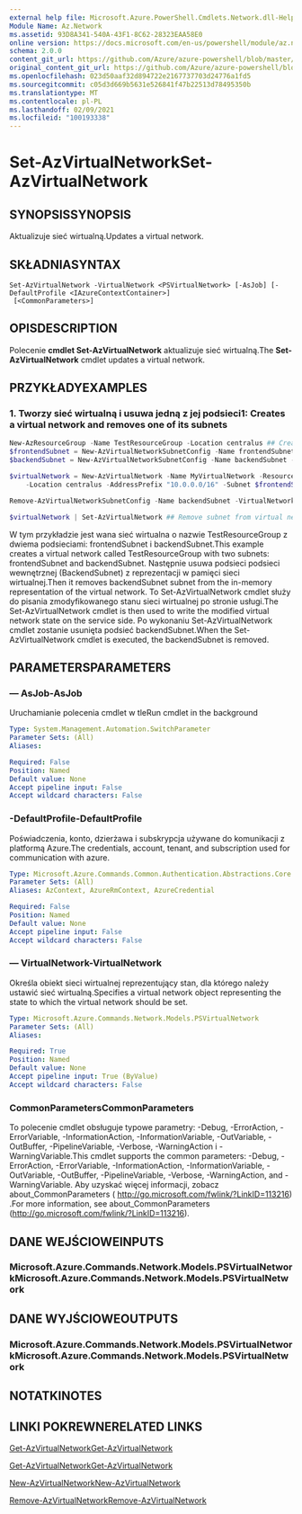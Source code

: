 ```yaml
---
external help file: Microsoft.Azure.PowerShell.Cmdlets.Network.dll-Help.xml
Module Name: Az.Network
ms.assetid: 93D8A341-540A-43F1-8C62-28323EAA58E0
online version: https://docs.microsoft.com/en-us/powershell/module/az.network/set-azvirtualnetwork
schema: 2.0.0
content_git_url: https://github.com/Azure/azure-powershell/blob/master/src/Network/Network/help/Set-AzVirtualNetwork.md
original_content_git_url: https://github.com/Azure/azure-powershell/blob/master/src/Network/Network/help/Set-AzVirtualNetwork.md
ms.openlocfilehash: 023d50aaf32d894722e2167737703d24776a1fd5
ms.sourcegitcommit: c05d3d669b5631e526841f47b22513d78495350b
ms.translationtype: MT
ms.contentlocale: pl-PL
ms.lasthandoff: 02/09/2021
ms.locfileid: "100193338"
---
```

# <span data-ttu-id="75cf3-101">Set-AzVirtualNetwork</span><span class="sxs-lookup"><span data-stu-id="75cf3-101">Set-AzVirtualNetwork</span></span>

## <span data-ttu-id="75cf3-102">SYNOPSIS</span><span class="sxs-lookup"><span data-stu-id="75cf3-102">SYNOPSIS</span></span>
<span data-ttu-id="75cf3-103">Aktualizuje sieć wirtualną.</span><span class="sxs-lookup"><span data-stu-id="75cf3-103">Updates a virtual network.</span></span>

## <span data-ttu-id="75cf3-104">SKŁADNIA</span><span class="sxs-lookup"><span data-stu-id="75cf3-104">SYNTAX</span></span>

```
Set-AzVirtualNetwork -VirtualNetwork <PSVirtualNetwork> [-AsJob] [-DefaultProfile <IAzureContextContainer>]
 [<CommonParameters>]
```

## <span data-ttu-id="75cf3-105">OPIS</span><span class="sxs-lookup"><span data-stu-id="75cf3-105">DESCRIPTION</span></span>
<span data-ttu-id="75cf3-106">Polecenie **cmdlet Set-AzVirtualNetwork** aktualizuje sieć wirtualną.</span><span class="sxs-lookup"><span data-stu-id="75cf3-106">The **Set-AzVirtualNetwork** cmdlet updates a virtual network.</span></span>

## <span data-ttu-id="75cf3-107">PRZYKŁADY</span><span class="sxs-lookup"><span data-stu-id="75cf3-107">EXAMPLES</span></span>

### <span data-ttu-id="75cf3-108">1. Tworzy sieć wirtualną i usuwa jedną z jej podsieci</span><span class="sxs-lookup"><span data-stu-id="75cf3-108">1: Creates a virtual network and removes one of its subnets</span></span>
```powershell
New-AzResourceGroup -Name TestResourceGroup -Location centralus ## Create resource group 
$frontendSubnet = New-AzVirtualNetworkSubnetConfig -Name frontendSubnet -AddressPrefix "10.0.1.0/24" ## Create frontend subnet 
$backendSubnet = New-AzVirtualNetworkSubnetConfig -Name backendSubnet -AddressPrefix "10.0.2.0/24" ## Create backend subnet

$virtualNetwork = New-AzVirtualNetwork -Name MyVirtualNetwork -ResourceGroupName TestResourceGroup `
    -Location centralus -AddressPrefix "10.0.0.0/16" -Subnet $frontendSubnet,$backendSubnet ## Create virtual network

Remove-AzVirtualNetworkSubnetConfig -Name backendSubnet -VirtualNetwork $virtualNetwork ## Remove subnet from in memory representation of virtual network

$virtualNetwork | Set-AzVirtualNetwork ## Remove subnet from virtual network
```

<span data-ttu-id="75cf3-109">W tym przykładzie jest wana sieć wirtualna o nazwie TestResourceGroup z dwiema podsieciami: frontendSubnet i backendSubnet.</span><span class="sxs-lookup"><span data-stu-id="75cf3-109">This example creates a virtual network called TestResourceGroup with two subnets: frontendSubnet and backendSubnet.</span></span> <span data-ttu-id="75cf3-110">Następnie usuwa podsieci podsieci wewnętrznej (BackendSubnet) z reprezentacji w pamięci sieci wirtualnej.</span><span class="sxs-lookup"><span data-stu-id="75cf3-110">Then it removes backendSubnet subnet from the in-memory representation of the virtual network.</span></span> <span data-ttu-id="75cf3-111">To Set-AzVirtualNetwork cmdlet służy do pisania zmodyfikowanego stanu sieci wirtualnej po stronie usługi.</span><span class="sxs-lookup"><span data-stu-id="75cf3-111">The Set-AzVirtualNetwork cmdlet is then used to write the modified virtual network state on the service side.</span></span> <span data-ttu-id="75cf3-112">Po wykonaniu Set-AzVirtualNetwork cmdlet zostanie usunięta podsieć backendSubnet.</span><span class="sxs-lookup"><span data-stu-id="75cf3-112">When the Set-AzVirtualNetwork cmdlet is executed, the backendSubnet is removed.</span></span>

## <span data-ttu-id="75cf3-113">PARAMETERS</span><span class="sxs-lookup"><span data-stu-id="75cf3-113">PARAMETERS</span></span>

### <span data-ttu-id="75cf3-114">— AsJob</span><span class="sxs-lookup"><span data-stu-id="75cf3-114">-AsJob</span></span>
<span data-ttu-id="75cf3-115">Uruchamianie polecenia cmdlet w tle</span><span class="sxs-lookup"><span data-stu-id="75cf3-115">Run cmdlet in the background</span></span>

```yaml
Type: System.Management.Automation.SwitchParameter
Parameter Sets: (All)
Aliases:

Required: False
Position: Named
Default value: None
Accept pipeline input: False
Accept wildcard characters: False
```

### <span data-ttu-id="75cf3-116">-DefaultProfile</span><span class="sxs-lookup"><span data-stu-id="75cf3-116">-DefaultProfile</span></span>
<span data-ttu-id="75cf3-117">Poświadczenia, konto, dzierżawa i subskrypcja używane do komunikacji z platformą Azure.</span><span class="sxs-lookup"><span data-stu-id="75cf3-117">The credentials, account, tenant, and subscription used for communication with azure.</span></span>

```yaml
Type: Microsoft.Azure.Commands.Common.Authentication.Abstractions.Core.IAzureContextContainer
Parameter Sets: (All)
Aliases: AzContext, AzureRmContext, AzureCredential

Required: False
Position: Named
Default value: None
Accept pipeline input: False
Accept wildcard characters: False
```

### <span data-ttu-id="75cf3-118">— VirtualNetwork</span><span class="sxs-lookup"><span data-stu-id="75cf3-118">-VirtualNetwork</span></span>
<span data-ttu-id="75cf3-119">Określa obiekt sieci wirtualnej reprezentujący stan, dla którego należy ustawić sieć wirtualną.</span><span class="sxs-lookup"><span data-stu-id="75cf3-119">Specifies a virtual network object representing the state to which the virtual network should be set.</span></span>

```yaml
Type: Microsoft.Azure.Commands.Network.Models.PSVirtualNetwork
Parameter Sets: (All)
Aliases:

Required: True
Position: Named
Default value: None
Accept pipeline input: True (ByValue)
Accept wildcard characters: False
```

### <span data-ttu-id="75cf3-120">CommonParameters</span><span class="sxs-lookup"><span data-stu-id="75cf3-120">CommonParameters</span></span>
<span data-ttu-id="75cf3-121">To polecenie cmdlet obsługuje typowe parametry: -Debug, -ErrorAction, -ErrorVariable, -InformationAction, -InformationVariable, -OutVariable, -OutBuffer, -PipelineVariable, -Verbose, -WarningAction i -WarningVariable.</span><span class="sxs-lookup"><span data-stu-id="75cf3-121">This cmdlet supports the common parameters: -Debug, -ErrorAction, -ErrorVariable, -InformationAction, -InformationVariable, -OutVariable, -OutBuffer, -PipelineVariable, -Verbose, -WarningAction, and -WarningVariable.</span></span> <span data-ttu-id="75cf3-122">Aby uzyskać więcej informacji, zobacz about_CommonParameters ( http://go.microsoft.com/fwlink/?LinkID=113216) .</span><span class="sxs-lookup"><span data-stu-id="75cf3-122">For more information, see about_CommonParameters (http://go.microsoft.com/fwlink/?LinkID=113216).</span></span>

## <span data-ttu-id="75cf3-123">DANE WEJŚCIOWE</span><span class="sxs-lookup"><span data-stu-id="75cf3-123">INPUTS</span></span>

### <span data-ttu-id="75cf3-124">Microsoft.Azure.Commands.Network.Models.PSVirtualNetwork</span><span class="sxs-lookup"><span data-stu-id="75cf3-124">Microsoft.Azure.Commands.Network.Models.PSVirtualNetwork</span></span>

## <span data-ttu-id="75cf3-125">DANE WYJŚCIOWE</span><span class="sxs-lookup"><span data-stu-id="75cf3-125">OUTPUTS</span></span>

### <span data-ttu-id="75cf3-126">Microsoft.Azure.Commands.Network.Models.PSVirtualNetwork</span><span class="sxs-lookup"><span data-stu-id="75cf3-126">Microsoft.Azure.Commands.Network.Models.PSVirtualNetwork</span></span>

## <span data-ttu-id="75cf3-127">NOTATKI</span><span class="sxs-lookup"><span data-stu-id="75cf3-127">NOTES</span></span>

## <span data-ttu-id="75cf3-128">LINKI POKREWNE</span><span class="sxs-lookup"><span data-stu-id="75cf3-128">RELATED LINKS</span></span>

[<span data-ttu-id="75cf3-129">Get-AzVirtualNetwork</span><span class="sxs-lookup"><span data-stu-id="75cf3-129">Get-AzVirtualNetwork</span></span>](./Get-AzVirtualNetwork.md)

[<span data-ttu-id="75cf3-130">Get-AzVirtualNetwork</span><span class="sxs-lookup"><span data-stu-id="75cf3-130">Get-AzVirtualNetwork</span></span>](./Get-AzVirtualNetwork.md)

[<span data-ttu-id="75cf3-131">New-AzVirtualNetwork</span><span class="sxs-lookup"><span data-stu-id="75cf3-131">New-AzVirtualNetwork</span></span>](./New-AzVirtualNetwork.md)

[<span data-ttu-id="75cf3-132">Remove-AzVirtualNetwork</span><span class="sxs-lookup"><span data-stu-id="75cf3-132">Remove-AzVirtualNetwork</span></span>](./Remove-AzVirtualNetwork.md)


